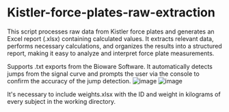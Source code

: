 # Kistler-force-plates-raw-extraction
This script processes raw data from Kistler force plates and generates an Excel report (.xlsx) containing calculated values. It extracts relevant data, performs necessary calculations, and organizes the results into a structured report, making it easy to analyze and interpret force plate measurements.

Supports .txt exports from the Bioware Software.
It automatically detects jumps from the signal curve and prompts the user via the console to confirm the accuracy of the jump detection. 
![image](https://github.com/user-attachments/assets/cfd9ead1-c8d8-4a60-88f2-55c74f2b6de6)
![image](https://github.com/user-attachments/assets/f6856004-5922-45cc-b305-7b358df43778)

It's necessary to include weights.xlsx with the ID and weight in kilograms of every subject in the working directory.




